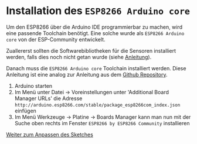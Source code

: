 # Installation des `ESP8266 Arduino core`
Um den ESP8266 über die Arduino IDE programmierbar zu machen, wird eine passende Toolchain benötigt.
Eine solche wurde als `ESP8266 Arduino core` von der ESP-Community entwickelt.

Zuallererst sollten die Softwarebibliotheken für die Sensoren installiert werden, falls dies noch nicht getan wurde (siehe [Anleitung](../aufbau/aufbau02_software.md)).

Danach muss die `ESP8266 Arduino core` Toolchain installiert werden.
Diese Anleitung ist eine analog zur Anleitung aus dem [Github Repository](https://github.com/esp8266/Arduino#installing-with-boards-manager).

1. Arduino starten
2. Im Menü unter Datei -> Voreinstellungen unter 'Additional Board Manager URLs' die Adresse `http://arduino.esp8266.com/stable/package_esp8266com_index.json` einfügen
3. Im Menü Werkzeuge -> Platine -> Boards Manager kann man nun mit der Suche oben rechts im Fenster `ESP8266 by ESP8266 Community` installieren

[Weiter zum Anpassen des Sketches](modify_sketch.md)
